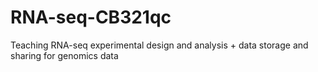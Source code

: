 # RNA-seq-CB321qc
Teaching RNA-seq experimental design and analysis + data storage and sharing for genomics data
